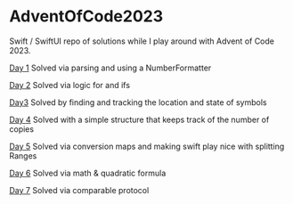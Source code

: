 # AdventOfCode2023
Swift / SwiftUI repo of solutions while I play around with Advent of Code 2023.

[Day 1](https://github.com/PeterH33/AdventOfCode2023/blob/main/AdventOfCode/day1.swift) Solved via parsing and using a NumberFormatter

[Day 2](https://github.com/PeterH33/AdventOfCode2023/blob/main/AdventOfCode/day2.swift) Solved via logic for and ifs

[Day3](https://github.com/PeterH33/AdventOfCode2023/blob/main/AdventOfCode/day3.swift) Solved by finding and tracking the location and state of symbols

[Day 4](https://github.com/PeterH33/AdventOfCode2023/blob/main/AdventOfCode/day4.swift) Solved with a simple structure that keeps track of the number of copies

[Day 5](https://github.com/PeterH33/AdventOfCode2023/blob/main/AdventOfCode/day5.swift) Solved via conversion maps and making swift play nice with splitting Ranges

[Day 6](https://github.com/PeterH33/AdventOfCode2023/blob/main/AdventOfCode/day6.swift) Solved via math & quadratic formula

[Day 7](https://github.com/PeterH33/AdventOfCode2023/blob/main/AdventOfCode/day7.swift) Solved via comparable protocol
